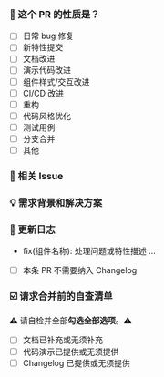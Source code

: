 ### 🤔 这个 PR 的性质是？

- [ ] 日常 bug 修复
- [ ] 新特性提交
- [ ] 文档改进
- [ ] 演示代码改进
- [ ] 组件样式/交互改进
- [ ] CI/CD 改进
- [ ] 重构
- [ ] 代码风格优化
- [ ] 测试用例
- [ ] 分支合并
- [ ] 其他

### 🔗 相关 Issue

<!--
1. 描述相关需求的来源，如相关的 issue 讨论链接。
-->

### 💡 需求背景和解决方案

<!--
1. 要解决的具体问题。
2. 列出最终的 API 实现和用法。
3. 涉及UI/交互变动需要有截图或 GIF。
-->

### 📝 更新日志

<!--
从用户角度描述具体变化，以及可能的 breaking change 和其他风险。
-->

- fix(组件名称): 处理问题或特性描述 ...

- [ ] 本条 PR 不需要纳入 Changelog

### ☑️ 请求合并前的自查清单

⚠️ 请自检并全部**勾选全部选项**。⚠️

- [ ] 文档已补充或无须补充
- [ ] 代码演示已提供或无须提供
- [ ] Changelog 已提供或无须提供

